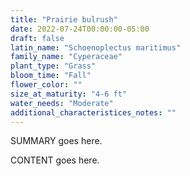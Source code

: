 ```yaml
---
title: "Prairie bulrush"
date: 2022-07-24T00:00:00-05:00
draft: false
latin_name: "Schoenoplectus maritimus"
family_name: "Cyperaceae"
plant_type: "Grass"
bloom_time: "Fall"
flower_color: ""
size_at_maturity: "4-6 ft"
water_needs: "Moderate"
additional_characteristices_notes: ""
---
```


SUMMARY goes here.

<!--more-->

CONTENT goes here.